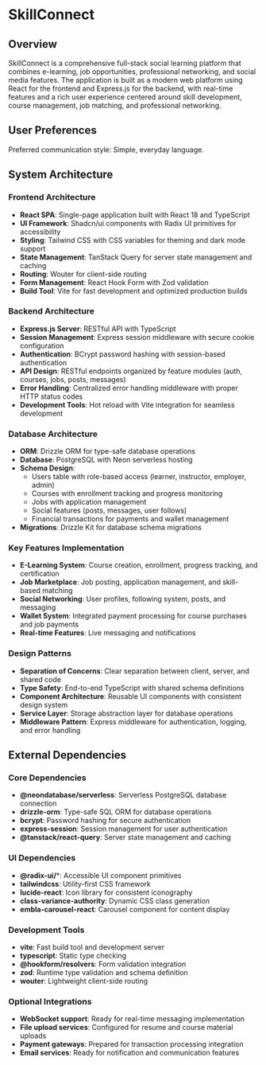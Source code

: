 # SkillConnect

## Overview

SkillConnect is a comprehensive full-stack social learning platform that combines e-learning, job opportunities, professional networking, and social media features. The application is built as a modern web platform using React for the frontend and Express.js for the backend, with real-time features and a rich user experience centered around skill development, course management, job matching, and professional networking.

## User Preferences

Preferred communication style: Simple, everyday language.

## System Architecture

### Frontend Architecture
- **React SPA**: Single-page application built with React 18 and TypeScript
- **UI Framework**: Shadcn/ui components with Radix UI primitives for accessibility
- **Styling**: Tailwind CSS with CSS variables for theming and dark mode support
- **State Management**: TanStack Query for server state management and caching
- **Routing**: Wouter for client-side routing
- **Form Management**: React Hook Form with Zod validation
- **Build Tool**: Vite for fast development and optimized production builds

### Backend Architecture
- **Express.js Server**: RESTful API with TypeScript
- **Session Management**: Express session middleware with secure cookie configuration
- **Authentication**: BCrypt password hashing with session-based authentication
- **API Design**: RESTful endpoints organized by feature modules (auth, courses, jobs, posts, messages)
- **Error Handling**: Centralized error handling middleware with proper HTTP status codes
- **Development Tools**: Hot reload with Vite integration for seamless development

### Database Architecture
- **ORM**: Drizzle ORM for type-safe database operations
- **Database**: PostgreSQL with Neon serverless hosting
- **Schema Design**: 
  - Users table with role-based access (learner, instructor, employer, admin)
  - Courses with enrollment tracking and progress monitoring
  - Jobs with application management
  - Social features (posts, messages, user follows)
  - Financial transactions for payments and wallet management
- **Migrations**: Drizzle Kit for database schema migrations

### Key Features Implementation
- **E-Learning System**: Course creation, enrollment, progress tracking, and certification
- **Job Marketplace**: Job posting, application management, and skill-based matching
- **Social Networking**: User profiles, following system, posts, and messaging
- **Wallet System**: Integrated payment processing for course purchases and job payments
- **Real-time Features**: Live messaging and notifications

### Design Patterns
- **Separation of Concerns**: Clear separation between client, server, and shared code
- **Type Safety**: End-to-end TypeScript with shared schema definitions
- **Component Architecture**: Reusable UI components with consistent design system
- **Service Layer**: Storage abstraction layer for database operations
- **Middleware Pattern**: Express middleware for authentication, logging, and error handling

## External Dependencies

### Core Dependencies
- **@neondatabase/serverless**: Serverless PostgreSQL database connection
- **drizzle-orm**: Type-safe SQL ORM for database operations
- **bcrypt**: Password hashing for secure authentication
- **express-session**: Session management for user authentication
- **@tanstack/react-query**: Server state management and caching

### UI Dependencies
- **@radix-ui/***: Accessible UI component primitives
- **tailwindcss**: Utility-first CSS framework
- **lucide-react**: Icon library for consistent iconography
- **class-variance-authority**: Dynamic CSS class generation
- **embla-carousel-react**: Carousel component for content display

### Development Tools
- **vite**: Fast build tool and development server
- **typescript**: Static type checking
- **@hookform/resolvers**: Form validation integration
- **zod**: Runtime type validation and schema definition
- **wouter**: Lightweight client-side routing

### Optional Integrations
- **WebSocket support**: Ready for real-time messaging implementation
- **File upload services**: Configured for resume and course material uploads
- **Payment gateways**: Prepared for transaction processing integration
- **Email services**: Ready for notification and communication features